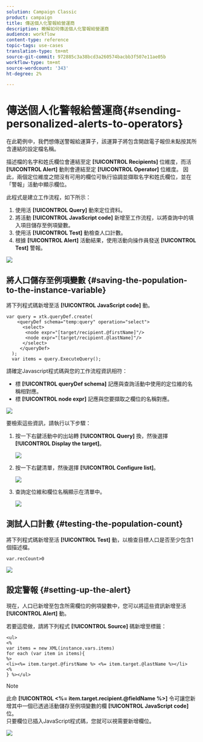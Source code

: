 ```yaml
---
solution: Campaign Classic
product: campaign
title: 傳送個人化警報給營運商
description: 瞭解如何傳送個人化警報給營運商
audience: workflow
content-type: reference
topic-tags: use-cases
translation-type: tm+mt
source-git-commit: 972885c3a38bcd3a260574bacbb3f507e11ae05b
workflow-type: tm+mt
source-wordcount: '343'
ht-degree: 2%

---
```



# 傳送個人化警報給營運商{#sending-personalized-alerts-to-operators}

在此範例中，我們想傳送警報給運算子，該運算子將包含開啟電子報但未點按其所含連結的設定檔名稱。

描述檔的名字和姓氏欄位會連結至定 **[!UICONTROL Recipients]** 位維度，而活 **[!UICONTROL Alert]** 動則會連結至定 **[!UICONTROL Operator]** 位維度。 因此，兩個定位維度之間沒有可用的欄位可執行協調並擷取名字和姓氏欄位，並在「警報」活動中顯示欄位。

此程式是建立工作流程，如下所示：

1. 使用活 **[!UICONTROL Query]** 動來定位資料。
1. 將活動 **[!UICONTROL JavaScript code]** 新增至工作流程，以將查詢中的填入項目儲存至例項變數。
1. 使用活 **[!UICONTROL Test]** 動檢查人口計數。
1. 根據 **[!UICONTROL Alert]** 活動結果，使用活動向操作員發送 **[!UICONTROL Test]** 警報。

![](assets/uc_operator_1.png)

## 將人口儲存至例項變數 {#saving-the-population-to-the-instance-variable}

將下列程式碼新增至活 **[!UICONTROL JavaScript code]** 動。

```
var query = xtk.queryDef.create(  
    <queryDef schema="temp:query" operation="select">  
      <select>  
       <node expr="[target/recipient.@firstName]"/>  
       <node expr="[target/recipient.@lastName]"/>  
      </select>  
     </queryDef>  
  );  
  var items = query.ExecuteQuery();
```

請確定Javascript程式碼與您的工作流程資訊相符：

* 標 **[!UICONTROL queryDef schema]** 記應與查詢活動中使用的定位維的名稱相對應。
* 標 **[!UICONTROL node expr]** 記應與您要擷取之欄位的名稱對應。

![](assets/uc_operator_3.png)

要檢索這些資訊，請執行以下步驟：

1. 按一下右鍵活動中的出站轉 **[!UICONTROL Query]** 換，然後選擇 **[!UICONTROL Display the target]**。

   ![](assets/uc_operator_4.png)

1. 按一下右鍵清單，然後選擇 **[!UICONTROL Configure list]**。

   ![](assets/uc_operator_5.png)

1. 查詢定位維和欄位名稱顯示在清單中。

   ![](assets/uc_operator_6.png)

## 測試人口計數 {#testing-the-population-count}

將下列程式碼新增至活 **[!UICONTROL Test]** 動，以檢查目標人口是否至少包含1個描述檔。

```
var.recCount>0
```

![](assets/uc_operator_7.png)

## 設定警報 {#setting-up-the-alert}

現在，人口已新增至包含所需欄位的例項變數中，您可以將這些資訊新增至活 **[!UICONTROL Alert]** 動。

若要這麼做，請將下列程式 **[!UICONTROL Source]** 碼新增至標籤：

```
<ul>
<%
var items = new XML(instance.vars.items)
for each (var item in items){
%>
<li><%= item.target.@firstName %> <%= item.target.@lastName %></li>
<%
} %></ul>
```

>[!NOTE]
>
>此命 **[!UICONTROL <%= item.target.recipient.@fieldName %>]** 令可讓您新增其中一個已透過活動儲存至例項變數的欄 **[!UICONTROL JavaScript code]** 位。\
>只要欄位已插入JavaScript程式碼，您就可以視需要新增欄位。

![](assets/uc_operator_8.png)

